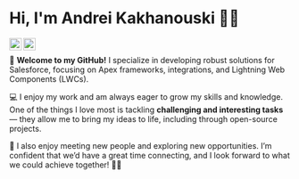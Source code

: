 # Hi, I'm Andrei Kakhanouski 👋🚀

[<img align="left" alt="akohan91 | Gmail" width="22px" src="https://cdn.simpleicons.org/gmail" />](mailto:akohan91@gmail.com)
[<img align="left" alt="akohan91 | LinkedIn" width="22px" src="https://cdn.simpleicons.org/linkedin" />](https://www.linkedin.com/in/akohan)
</br>

🌟 **Welcome to my GitHub!** I specialize in developing robust solutions for Salesforce, focusing on Apex frameworks, integrations, and Lightning Web Components (LWCs).  

💻 I enjoy my work and am always eager to grow my skills and knowledge. One of the things I love most is tackling **challenging and interesting tasks** — they allow me to bring my ideas to life, including through open-source projects.

🤝 I also enjoy meeting new people and exploring new opportunities. I’m confident that we’d have a great time connecting, and I look forward to what we could achieve together! 🚀✨



<!--
**akohan91/akohan91** is a ✨ _special_ ✨ repository because its `README.md` (this file) appears on your GitHub profile.
Here are some ideas to get you started:
- 🔭 I’m currently working on ...
- 🌱 I’m currently learning ...
- 👯 I’m looking to collaborate on ...
- 🤔 I’m looking for help with ...
- 💬 Ask me about ...
- 📫 How to reach me: ...
- 😄 Pronouns: ...
- ⚡ Fun fact: ...
-->

